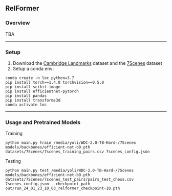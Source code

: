 ## RelFormer

### Overview
TBA

---

### Setup

1. Download the [Cambridge Landmarks](http://mi.eng.cam.ac.uk/projects/relocalisation/#dataset) dataset and the [7Scenes](https://www.microsoft.com/en-us/research/project/rgb-d-dataset-7-scenes/) dataset
1. Setup a conda env:
```
conda create -n loc python=3.7
pip install torch==1.4.0 torchvision==0.5.0
pip install scikit-image
pip install efficientnet-pytorch
pip install pandas
pip install transforms3d
conda activate loc
```

---

### Usage and Pretrained Models 
Training 
```
python main.py train /media/yoli/WDC-2.0-TB-Hard-/7Scenes models/backbones/efficient-net-b0.pth datasets/7Scenes/7scenes_training_pairs.csv 7scenes_config.json
```

Testing
```
python main.py test /media/yoli/WDC-2.0-TB-Hard-/7Scenes models/backbones/efficient-net-b0.pth datasets/7Scenes/7scenes_test_pairs/pairs_test_chess.csv 7scenes_config.json --checkpoint_path out/run_24_01_23_10_03_relformer_checkpoint-10.pth
```
